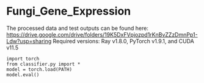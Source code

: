 # Fungi_Gene_Expression

The processed data and test outputs can be found here: https://drive.google.com/drive/folders/19K5DxFVpjozpd1rKnBvZZzDmnPp1-Ldw?usp=sharing
Required versions: Ray v1.8.0, PyTorch v1.9.1, and CUDA v11.5

```
import torch
from classifier.py import *
model = torch.load(PATH)
model.eval()
```
